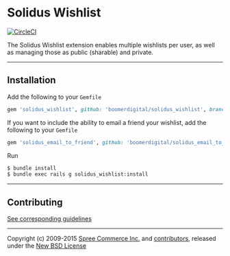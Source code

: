 # Solidus Wishlist

[![CircleCI](https://circleci.com/gh/boomerdigital/solidus_wishlist/tree/master.svg?style=svg)](https://circleci.com/gh/boomerdigital/solidus_wishlist/tree/master)

The Solidus Wishlist extension enables multiple wishlists per user, as well as managing those as public (sharable) and private.

---

## Installation

Add the following to your `Gemfile`
```ruby
gem 'solidus_wishlist', github: 'boomerdigital/solidus_wishlist', branch: 'master'
```


If you want to include the ability to email a friend your wishlist, add the following to your `Gemfile`
```ruby
gem 'solidus_email_to_friend', github: 'boomerdigital/solidus_email_to_friend', branch: 'master'
```

Run
```sh
$ bundle install
$ bundle exec rails g solidus_wishlist:install
```

---

## Contributing

[See corresponding guidelines][1]

---

Copyright (c) 2009-2015 [Spree Commerce Inc.][4] and [contributors][5], released under the [New BSD License][3]

[1]: https://github.com/boomerdigital/solidus_wishlist/blob/master/CONTRIBUTING.md
[3]: https://github.com/boomerdigital/solidus_wishlist/blob/master/LICENSE.md
[4]: https://github.com/spree
[5]: https://github.com/boomerdigital/solidus_wishlist/graphs/contributors
